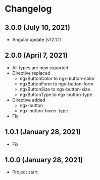 # Changelog

## 3.0.0 (July 10, 2021)
- Angular update (v12.1.1)

## 2.0.0 (April 7, 2021)
- All types are now exported
- Directive replaced
  - ngxButtonColor to ngx-button-color
  - ngxButtonForm to ngx-button-form
  - ngxButtonSize to ngx-button-size
  - ngxButtonType to ngx-button-type
- Directive added
  - ngx-button
  - ngx-button-hover-type
- Fix

## 1.0.1 (January 28, 2021)
- Fix

## 1.0.0 (January 28, 2021)
- Project start
